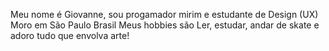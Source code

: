 Meu nome é Giovanne, sou progamador mirim e estudante de Design (UX)
Moro em São Paulo Brasil 
Meus hobbies são Ler, estudar, andar de skate e adoro tudo que envolva arte!
